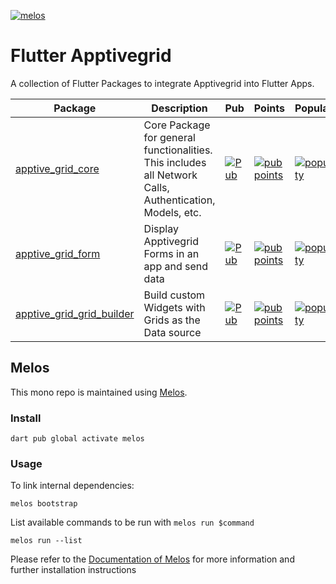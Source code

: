 [![melos](https://img.shields.io/badge/maintained%20with-melos-f700ff.svg?style=plastic)](https://github.com/invertase/melos)
# Flutter Apptivegrid #

A collection of Flutter Packages to integrate Apptivegrid into Flutter Apps.

| Package | Description | Pub | Points | Popularity | Likes 
| ------- | ----------- | --- | ------ | ---------- | -----
| [apptive_grid_core](packages/apptive_grid_core) | Core Package for general functionalities. This includes all Network Calls, Authentication, Models, etc. | [![Pub](https://img.shields.io/pub/v/apptive_grid_core.svg)](https://pub.dartlang.org/packages/apptive_grid_core) | [![pub points](https://badges.bar/apptive_grid_core/pub%20points)](https://pub.dev/packages/apptive_grid_core/score) | [![popularity](https://badges.bar/apptive_grid_core/popularity)](https://pub.dev/packages/apptive_grid_core/score) | [![likes](https://badges.bar/apptive_grid_core/likes)](https://pub.dev/packages/apptive_grid_core/score)
| [apptive_grid_form](packages/apptive_grid_form) | Display Apptivegrid Forms in an app and send data | [![Pub](https://img.shields.io/pub/v/apptive_grid_form.svg)](https://pub.dartlang.org/packages/apptive_grid_form) | [![pub points](https://badges.bar/apptive_grid_form/pub%20points)](https://pub.dev/packages/apptive_grid_form/score) | [![popularity](https://badges.bar/apptive_grid_form/popularity)](https://pub.dev/packages/apptive_grid_form/score) | [![likes](https://badges.bar/apptive_grid_form/likes)](https://pub.dev/packages/apptive_grid_form/score)
| [apptive_grid_grid_builder](packages/apptive_grid_grid_builder) | Build custom Widgets with Grids as the Data source | [![Pub](https://img.shields.io/pub/v/apptive_grid_grid_builder.svg)](https://pub.dartlang.org/packages/apptive_grid_grid_builder) | [![pub points](https://badges.bar/apptive_grid_grid_builder/pub%20points)](https://pub.dev/packages/apptive_grid_grid_builder/score) | [![popularity](https://badges.bar/apptive_grid_grid_builder/popularity)](https://pub.dev/packages/apptive_grid_grid_builder/score) | [![likes](https://badges.bar/apptive_grid_grid_builder/likes)](https://pub.dev/packages/apptive_grid_grid_builder/score)

## Melos

This mono repo is maintained using [Melos](https://github.com/invertase/melos). 
### Install
```
dart pub global activate melos
```
### Usage
To link internal dependencies:
```
melos bootstrap
```
List available commands to be run with `melos run $command`
```
melos run --list
```
Please refer to the [Documentation of Melos](https://docs.page/invertase/melos) for more information and further installation instructions